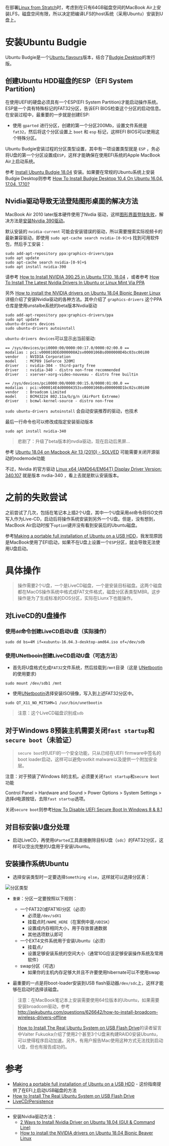 在部署[Linux from Stratch](../../lfs/introduce)时，考虑到在只有64GB磁盘空间的MacBook Air上安装LFS，磁盘空间有限，所以决定把编译LFS的host系统（采用Ubuntu）安装到U盘上。

# 安装Ubuntu Budgie

Ubuntu Budgie是一个[Ubuntu flavours](https://www.ubuntu.com/download/flavours)版本，结合了[Budgie Desktop](https://budgie-desktop.org)的发行版。

## 创建Ubuntu HDD磁盘的ESP（EFI System Partition)

在使用UEFI的硬盘必须具有一个ESP(EFI System Partition)才能启动操作系统。ESP是一个具有特殊标记的FAT32分区，告诉EFI BIOS检查这个分区的启动信息。在安装过程中，最重要的一步就是创建ESP:

* 使用 `gparted` 进行分区，创建的第一个分区200Mb，设置文件系统是 `fat32`，然后将这个分区设置上 `boot` 和 `esp` 标记，这样EFI BIOS可以使用这个特殊分区。

Ubuntu Budgie安装过程的分区类型设置，其中有一项设置类型就是 `ESP` ，务必将U盘的第一个分区设置成`ESP`，这样才能确保在使用EFI系统的Apple MacBook Air上启动系统。

参考 [Install Ubuntu Budgie 18.04](https://linuxhint.com/install_ubuntu_budgie_1804/) 安装。如果要在常规的Ubuntu系统上安装Budgie Desktop则参考 [How To Install Budgie Desktop 10.4 On Ubuntu 16.04, 17.04, 17.10?](https://fossbytes.com/how-to-install-budgie-desktop-10-4-ubuntu-16-04-17-10/)

## Nvidia驱动导致无法登陆图形桌面的解决方法

MacBook Air 2010 later版本硬件使用了Nvdia 驱动，这样[图形界面登陆失败](https://bugs.launchpad.net/ubuntubudgie/+bug/1675830)，解决方法是[安装Nvidia 390驱动](https://askubuntu.com/questions/223501/ubuntu-gets-stuck-in-a-login-loop)。

默认安装的 `nvidia-current` 可能会安装错误的驱动，所以需要搜索实际视频卡的最新兼容驱动，即使用 `sudo apt-cache search nvidia-[0-9]+$` 找到可用软件包，然后手工安装：

```
sudo add-apt-repository ppa:graphics-drivers/ppa
sudo apt update
sudo apt-cache search nvidia-[0-9]+$
sudo apt install nvidia-390
```

请参考 [How to Install NVIDIA 390.25 in Ubuntu 17.10, 18.04](http://tipsonubuntu.com/2018/01/31/install-nvidia-390-25-ubuntu-17-10-18-04/) ，或者参考 [How To Install The Latest Nvidia Drivers In Ubuntu or Linux Mint Via PPA](http://www.webupd8.org/2016/06/how-to-install-latest-nvidia-drivers-in.html)

另外 [How to install the NVIDIA drivers on Ubuntu 18.04 Bionic Beaver Linux](https://linuxconfig.org/how-to-install-the-nvidia-drivers-on-ubuntu-18-04-bionic-beaver-linux) 详细介绍了安装Nvidia驱动的各种方法。其中介绍了 `graphics-drivers` 这个PPA仓库是使用unstalbe系统的beta版本Nvdia驱动

```
sudo add-apt-repository ppa:graphics-drivers/ppa
sudo apt update
ubuntu-drivers devices
sudo ubuntu-drivers autoinstall
```

`ubuntu-drivers devices`可以显示出当前驱动:

```
== /sys/devices/pci0000:00/0000:00:17.0/0000:02:00.0 ==
modalias : pci:v000010DEd000008A2sv0000106Bsd000000D4bc03sc00i00
vendor   : NVIDIA Corporation
model    : MCP89 [GeForce 320M]
driver   : nvidia-304 - third-party free
driver   : nvidia-340 - distro non-free recommended
driver   : xserver-xorg-video-nouveau - distro free builtin

== /sys/devices/pci0000:00/0000:00:15.0/0000:01:00.0 ==
modalias : pci:v000014E4d00004353sv0000106Bsd000000D1bc02sc80i00
vendor   : Broadcom Limited
model    : BCM43224 802.11a/b/g/n (AirPort Extreme)
driver   : bcmwl-kernel-source - distro non-free
```

`sudo ubuntu-drivers autoinstall` 会自动安装推荐的驱动，也技术

最后一行命令也可以修改成指定安装驱动版本

```
sudo apt install nvidia-340
```

> 悲剧了：升级了beta版本的nvdia驱动，现在启动后黑屏...

参考 [Ubuntu 18.04 on Macbook Air 13 (2010) - SOLVED](https://ubuntuforums.org/showthread.php?t=2390492) 可能需要关闭开源驱动的nodemode功能

不过，Nvidia 的官方驱动 [Linux x64 (AMD64/EM64T) Display Driver Version: 	340.107](https://www.nvidia.com/Download/driverResults.aspx/135161/en-us) 就是版本 nvdia-340 ，看上去就是默认安装版本。



# 之前的失败尝试

之前尝试了几次，包括在笔记本上插2个U盘，其中一个U盘采用`dd`命令将ISO文件写入作为Live-CD，启动后将操作系统安装到另外一个U盘。但是，没有想到，MacBook Air启动时按下`option`键并没有看到安装后的Ubuntu磁盘。

参考[Making a portable full installation of Ubuntu on a USB HDD](https://www.dionysopoulos.me/portable-ubuntu-on-usb-hdd/)，我发现原因是MacBook使用了EFI启动，如果不在U盘上设置一个`ESP`分区，就会导致无法使用U盘启动。

# 具体操作

> 操作需要2个U盘，一个是LiveCD磁盘，一个是安装目标磁盘。这两个磁盘都在MacOS操作系统中格式成FAT文件格式，磁盘分区表类型MBR。这步操作是为了生成标准的DOS分区，实际在Liunx下也能操作。

## 对LiveCD的U盘操作

### 使用`dd`命令创建LiveCD启动U盘（实际操作）

```
sudo dd bs=4M if=xubuntu-16.04.3-desktop-amd64.iso of=/dev/sdb
```

### 使用UNetbooin创建LiveCD启动U盘（可选方法）

* 首先将U盘格式化成`FAT32`文件系统，然后挂载到`/mnt`目录（这是 [UNetbootin](http://unetbootin.github.io/) 的使用要求)

```
sudo mount /dev/sdb1 /mnt
```

* 使用[UNetbootin](http://unetbootin.github.io/)选择安装ISO镜像，写入到上述FAT32分区中。

```
sudo QT_X11_NO_MITSHM=1 /usr/bin/unetbootin
```

> 注意：这个LiveCD磁盘识别成`sdb`

## 对于Windows 8预装主机需要关闭`fast startup`和`secure boot`（未验证）

> `secure boot`时UEFI的一个安全功能，只从已经在UEFI firmware中签名的boot loader启动，这样可以避免rootkit malware以及提供一个附加安全层。

注意：对于预装了Windows 8的主机，必须要关闭`fast startup`和`secure boot`功能

Control Panel > Hardware and Sound > Power Options > System Settings > 选择d电源按钮，去除`fast startup`选项。

关闭`secure boot`则参考[How To Disable UEFI Secure Boot In Windows 8 & 8.1](https://itsfoss.com/disable-uefi-secure-boot-in-windows-8/)

## 对目标安装U盘分处理

* 启动LiveCD，再使用`GParted`工具直接删除目标U盘（`sdc`）的FAT32分区，这样可以空出完整的U盘用于安装Ubuntu。

## 安装操作系统Ubuntu

* 选择安装类型时一定要选择`Something else`，这样就可以选择分区表：

![分区类型](../../../../img/os/linux/ubuntu/install/something-else.jpg)

* `重要`：分区一定要按照以下规则：
  * 一个FAT32(或FAT16)分区（必须）
    * 必须是`/dev/sdX1`
    * 挂载点时`/NAME_HERE`（在案例中是`/UDISK`）
    * 设置成内存相同大小，用于存放普通数据
    * 其他选项默认即可
  * 一个EXT4文件系统用于安装Ubuntu（必须）
    * 挂载点`/`
    * 设置足够安装系统的空间大小（通常10G应该足够安装操作系统及常用软件）
  * swap分区（可选）
    * 如果你的主机内存足够大并且不许要使用hibernate可以不使用swap

* 最重要的一点是将boot-loader安装到USB flash驱动器`/dev/sdc`上，这样才能够在启动时选择该磁盘。

> 注意：在MacBook笔记本上安装需要使用64位版本的Ubuntu，如果需要安装broadcom驱动，参考 http://askubuntu.com/questions/626642/how-to-install-broadcom-wireless-drivers-offline

> [How to Install The Real Ubuntu System on USB Flash Drive](http://ubuntuhandbook.org/index.php/2014/11/install-real-ubuntu-os-usb-drive/)的读者留言中Valter Fukuoka介绍了使用2个甚至3个U盘来构建RAID0安装Ubuntu，可以使得程序启动加速。另外，有用户报告Mac使用这种方式无法找到启动U盘，但也有报告成功的。

# 参考

* [Making a portable full installation of Ubuntu on a USB HDD](https://www.dionysopoulos.me/portable-ubuntu-on-usb-hdd/) - 这份指南提供了在EFI上启动USB磁盘的方法
* [How to Install The Real Ubuntu System on USB Flash Drive](http://ubuntuhandbook.org/index.php/2014/11/install-real-ubuntu-os-usb-drive/)
* [ LiveCD/Persistence](https://help.ubuntu.com/community/LiveCD/Persistence)
----
* 安装Nvidia驱动方法：
  * [2 Ways to Install Nvidia Driver on Ubuntu 18.04 (GUI & Command Line)](https://www.linuxbabe.com/ubuntu/install-nvidia-driver-ubuntu-18-04)
  * [How to install the NVIDIA drivers on Ubuntu 18.04 Bionic Beaver Linux](https://linuxconfig.org/how-to-install-the-nvidia-drivers-on-ubuntu-18-04-bionic-beaver-linuxe)